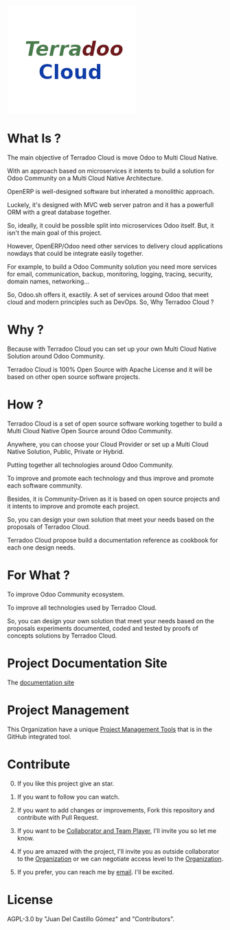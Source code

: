 

 
![Terradoo Cloud](source/_themes/images/TerradooCloud-logo.png)


What Is ?
=========

  The main objective of Terradoo Cloud is move Odoo to Multi Cloud Native.

  With an approach based on microservices it intents to build a solution for Odoo Community on a Multi Cloud Native Architecture.

  OpenERP is well-designed software but inherated a monolithic approach.

  Luckely, it's designed with MVC web server patron and it has a powerfull ORM with a great database together.

  So, ideally, it could be possible split into microservices Odoo itself. But, it isn't the main goal of this project.

  However, OpenERP/Odoo need other services to delivery cloud applications nowdays that could be integrate easily together.

  For example, to build a Odoo Community solution you need more services for email, communication, backup, monitoring, logging, tracing, security,
  domain names, networking...

  So, Odoo.sh offers it, exactily. A set of services around Odoo that meet cloud and modern principles such as DevOps. So, Why Terradoo Cloud ?



Why ?
=====

  Because with Terradoo Cloud you can set up your own Multi Cloud Native Solution around Odoo Community.

  Terradoo Cloud is 100% Open Source with Apache License and it will be based on other open source software projects.


How ?
=====

  Terradoo Cloud is a set of open source software working together to build a Multi Cloud Native Open Source around Odoo Community.

  Anywhere, you can choose your Cloud Provider or set up a Multi Cloud Native Solution, Public, Private or Hybrid.

  Putting together all technologies around Odoo Community.

  To improve and promote each technology and thus improve and promote each software community.

  Besides, it is Community-Driven as it is based on open source projects and it intents to improve and promote each project.

  So, you can design your own solution that meet your needs based on the proposals of Terradoo Cloud.

  Terradoo Cloud propose build a documentation reference as cookbook for each one design needs.


For What ?
==========

  To improve Odoo Community ecosystem.

  To improve all technologies used by Terradoo Cloud.

  So, you can design your own solution that meet your needs based on the proposals experiments documented, coded and tested by proofs of concepts solutions by Terradoo Cloud.


Project Documentation Site
==========================

 The [documentation site](https://documentation.terradoo.cloud/)


Project Management
==================

 This Organization have a unique [Project Management Tools](https://github.com/orgs/TerradooCloud/projects/1) that is in the GitHub integrated tool.


Contribute
==========

  0. If you like this project give an star.

  1. If you want to follow you can watch.

  2. If you want to add changes or improvements, Fork this repository and contribute with Pull Request.

  3. If you want to be [Collaborator and Team Player](https://github.com/orgs/TerradooCloud/teams/terradoo-cloud-team), I'll invite you so let me know.

  4. If you are amazed with the project, I'll invite you as outside collaborator to the [Organization](https://github.com/TerradooCloud) or we can negotiate access level to the [Organization](https://github.com/TerradooCloud).

  5. If you prefer, you can reach me by [email](mailto:contact@terradoo.cloud). I'll be excited.




License
=======

 AGPL-3.0 by "Juan Del Castillo Gómez" and "Contributors".
